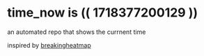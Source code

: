 # time_now is (( 1718377200129 ))

an automated repo that shows the currnent time

inspired by [breakingheatmap](https://github.com/breakingheatmap/breakingheatmap)